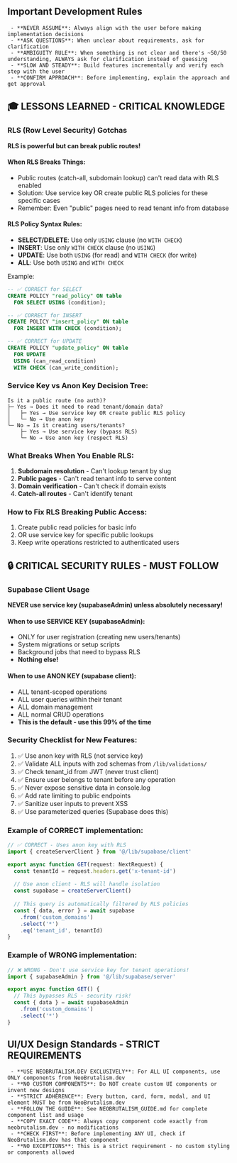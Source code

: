 ## Important Development Rules
     - **NEVER ASSUME**: Always align with the user before making implementation decisions
     - **ASK QUESTIONS**: When unclear about requirements, ask for clarification
     - **AMBIGUITY RULE**: When something is not clear and there's ~50/50 understanding, ALWAYS ask for clarification instead of guessing
     - **SLOW AND STEADY**: Build features incrementally and verify each step with the user
     - **CONFIRM APPROACH**: Before implementing, explain the approach and get approval

## 🎓 LESSONS LEARNED - CRITICAL KNOWLEDGE

### RLS (Row Level Security) Gotchas
**RLS is powerful but can break public routes!**

#### When RLS Breaks Things:
- Public routes (catch-all, subdomain lookup) can't read data with RLS enabled
- Solution: Use service key OR create public RLS policies for these specific cases
- Remember: Even "public" pages need to read tenant info from database

#### RLS Policy Syntax Rules:
- **SELECT/DELETE**: Use only `USING` clause (no `WITH CHECK`)
- **INSERT**: Use only `WITH CHECK` clause (no `USING`) 
- **UPDATE**: Use both `USING` (for read) and `WITH CHECK` (for write)
- **ALL**: Use both `USING` and `WITH CHECK`

Example:
```sql
-- ✅ CORRECT for SELECT
CREATE POLICY "read_policy" ON table
  FOR SELECT USING (condition);

-- ✅ CORRECT for INSERT  
CREATE POLICY "insert_policy" ON table
  FOR INSERT WITH CHECK (condition);

-- ✅ CORRECT for UPDATE
CREATE POLICY "update_policy" ON table
  FOR UPDATE 
  USING (can_read_condition)
  WITH CHECK (can_write_condition);
```

### Service Key vs Anon Key Decision Tree:
```
Is it a public route (no auth)?
├─ Yes → Does it need to read tenant/domain data?
│   ├─ Yes → Use service key OR create public RLS policy
│   └─ No → Use anon key
└─ No → Is it creating users/tenants?
    ├─ Yes → Use service key (bypass RLS)
    └─ No → Use anon key (respect RLS)
```

### What Breaks When You Enable RLS:
1. **Subdomain resolution** - Can't lookup tenant by slug
2. **Public pages** - Can't read tenant info to serve content
3. **Domain verification** - Can't check if domain exists
4. **Catch-all routes** - Can't identify tenant

### How to Fix RLS Breaking Public Access:
1. Create public read policies for basic info
2. OR use service key for specific public lookups
3. Keep write operations restricted to authenticated users

## 🔒 CRITICAL SECURITY RULES - MUST FOLLOW

### Supabase Client Usage
**NEVER use service key (supabaseAdmin) unless absolutely necessary!**

#### When to use SERVICE KEY (supabaseAdmin):
- ONLY for user registration (creating new users/tenants)
- System migrations or setup scripts
- Background jobs that need to bypass RLS
- **Nothing else!**

#### When to use ANON KEY (supabase client):
- ALL tenant-scoped operations
- ALL user queries within their tenant
- ALL domain management
- ALL normal CRUD operations
- **This is the default - use this 99% of the time**

### Security Checklist for New Features:
1. ✅ Use anon key with RLS (not service key)
2. ✅ Validate ALL inputs with zod schemas from `/lib/validations/`
3. ✅ Check tenant_id from JWT (never trust client)
4. ✅ Ensure user belongs to tenant before any operation
5. ✅ Never expose sensitive data in console.log
6. ✅ Add rate limiting to public endpoints
7. ✅ Sanitize user inputs to prevent XSS
8. ✅ Use parameterized queries (Supabase does this)

### Example of CORRECT implementation:
```typescript
// ✅ CORRECT - Uses anon key with RLS
import { createServerClient } from '@/lib/supabase/client'

export async function GET(request: NextRequest) {
  const tenantId = request.headers.get('x-tenant-id')
  
  // Use anon client - RLS will handle isolation
  const supabase = createServerClient()
  
  // This query is automatically filtered by RLS policies
  const { data, error } = await supabase
    .from('custom_domains')
    .select('*')
    .eq('tenant_id', tenantId)
}
```

### Example of WRONG implementation:
```typescript
// ❌ WRONG - Don't use service key for tenant operations!
import { supabaseAdmin } from '@/lib/supabase/server'

export async function GET() {
  // This bypasses RLS - security risk!
  const { data } = await supabaseAdmin
    .from('custom_domains')
    .select('*')
}
```

## UI/UX Design Standards - STRICT REQUIREMENTS
     - **USE NEOBRUTALISM.DEV EXCLUSIVELY**: For ALL UI components, use ONLY components from NeoBrutalism.dev
     - **NO CUSTOM COMPONENTS**: Do NOT create custom UI components or invent new designs
     - **STRICT ADHERENCE**: Every button, card, form, modal, and UI element MUST be from NeoBrutalism.dev
     - **FOLLOW THE GUIDE**: See NEOBRUTALISM_GUIDE.md for complete component list and usage
     - **COPY EXACT CODE**: Always copy component code exactly from neobrutalism.dev - no modifications
     - **CHECK FIRST**: Before implementing ANY UI, check if NeoBrutalism.dev has that component
     - **NO EXCEPTIONS**: This is a strict requirement - no custom styling or components allowed
